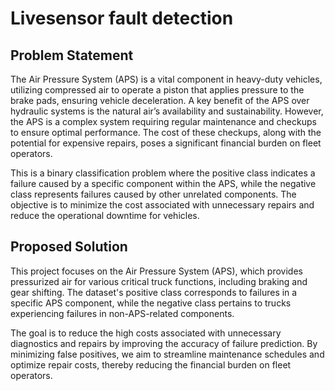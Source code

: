 # Livesensor fault detection

## Problem Statement

The Air Pressure System (APS) is a vital component in heavy-duty vehicles, utilizing compressed air to operate a piston that applies pressure to the brake pads, ensuring vehicle deceleration. A key benefit of the APS over hydraulic systems is the natural air’s availability and sustainability. However, the APS is a complex system requiring regular maintenance and checkups to ensure optimal performance. The cost of these checkups, along with the potential for expensive repairs, poses a significant financial burden on fleet operators.

This is a binary classification problem where the positive class indicates a failure caused by a specific component within the APS, while the negative class represents failures caused by other unrelated components. The objective is to minimize the cost associated with unnecessary repairs and reduce the operational downtime for vehicles.

## Proposed Solution

This project focuses on the Air Pressure System (APS), which provides pressurized air for various critical truck functions, including braking and gear shifting. The dataset's positive class corresponds to failures in a specific APS component, while the negative class pertains to trucks experiencing failures in non-APS-related components.

The goal is to reduce the high costs associated with unnecessary diagnostics and repairs by improving the accuracy of failure prediction. By minimizing false positives, we aim to streamline maintenance schedules and optimize repair costs, thereby reducing the financial burden on fleet operators.
